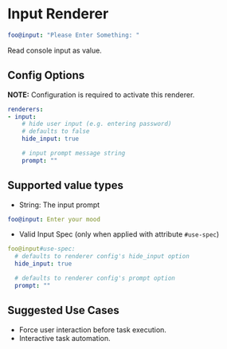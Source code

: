 # Input Renderer

```yaml
foo@input: "Please Enter Something: "
```

Read console input as value.

## Config Options

__NOTE:__ Configuration is required to activate this renderer.

```yaml
renderers:
- input:
    # hide user input (e.g. entering password)
    # defaults to false
    hide_input: true

    # input prompt message string
    prompt: ""
```

## Supported value types

- String: The input prompt

```yaml
foo@input: Enter your mood
```

- Valid Input Spec (only when applied with attribute `#use-spec`)

```yaml
foo@input#use-spec:
  # defaults to renderer config's hide_input option
  hide_input: true

  # defaults to renderer config's prompt option
  prompt: ""
```

## Suggested Use Cases

- Force user interaction before task execution.
- Interactive task automation.
